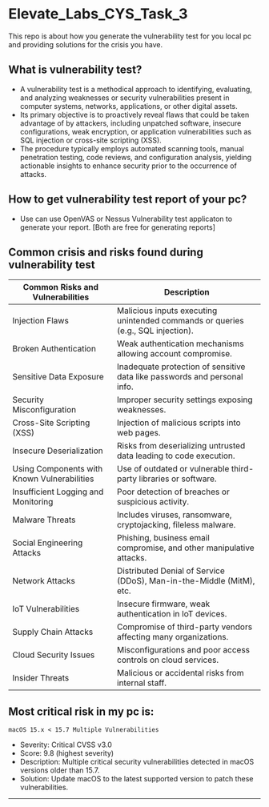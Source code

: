 # Elevate_Labs_CYS_Task_3
This repo is about how you generate the vulnerability test for you local pc and providing solutions for the crisis you have.

## What is vulnerability test?
- A vulnerability test is a methodical approach to identifying, evaluating, and analyzing weaknesses or security vulnerabilities present in computer systems, networks, applications, or other digital assets.
- Its primary objective is to proactively reveal flaws that could be taken advantage of by attackers, including unpatched software, insecure configurations, weak encryption, or application vulnerabilities such as SQL injection or cross-site scripting (XSS).
- The procedure typically employs automated scanning tools, manual penetration testing, code reviews, and configuration analysis, yielding actionable insights to enhance security prior to the occurrence of attacks.

## How to get vulnerability test report of your pc?
- Use can use OpenVAS or Nessus Vulnerability test applicaton to generate your report. [Both are free for generating reports]

## Common crisis and risks found during vulnerability test
| Common Risks and Vulnerabilities           | Description                                                                                     |
|--------------------------------------------|-------------------------------------------------------------------------------------------------|
| Injection Flaws                            | Malicious inputs executing unintended commands or queries (e.g., SQL injection).                |
| Broken Authentication                      | Weak authentication mechanisms allowing account compromise.                                   |
| Sensitive Data Exposure                    | Inadequate protection of sensitive data like passwords and personal info.                      |
| Security Misconfiguration                  | Improper security settings exposing weaknesses.                                               |
| Cross-Site Scripting (XSS)                 | Injection of malicious scripts into web pages.                                                |
| Insecure Deserialization                   | Risks from deserializing untrusted data leading to code execution.                            |
| Using Components with Known Vulnerabilities| Use of outdated or vulnerable third-party libraries or software.                              |
| Insufficient Logging and Monitoring        | Poor detection of breaches or suspicious activity.                                           |
| Malware Threats                            | Includes viruses, ransomware, cryptojacking, fileless malware.                               |
| Social Engineering Attacks                 | Phishing, business email compromise, and other manipulative attacks.                         |
| Network Attacks                           | Distributed Denial of Service (DDoS), Man-in-the-Middle (MitM), etc.                         |
| IoT Vulnerabilities                       | Insecure firmware, weak authentication in IoT devices.                                      |
| Supply Chain Attacks                      | Compromise of third-party vendors affecting many organizations.                              |
| Cloud Security Issues                     | Misconfigurations and poor access controls on cloud services.                                |
| Insider Threats                          | Malicious or accidental risks from internal staff.                                          |

## Most critical risk in my pc is:


	macOS 15.x < 15.7 Multiple Vulnerabilities 
  - Severity: Critical CVSS v3.0 
  - Score: 9.8 (highest severity)
  - Description: Multiple critical security vulnerabilities detected in macOS versions older than 15.7.
  - Solution: Update macOS to the latest supported version to patch these vulnerabilities.

***
